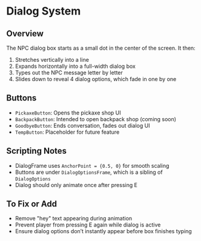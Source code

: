 # Dialog System

## Overview
The NPC dialog box starts as a small dot in the center of the screen.
It then:
1. Stretches vertically into a line
2. Expands horizontally into a full-width dialog box
3. Types out the NPC message letter by letter
4. Slides down to reveal 4 dialog options, which fade in one by one

## Buttons
- `PickaxeButton`: Opens the pickaxe shop UI
- `BackpackButton`: Intended to open backpack shop (coming soon)
- `GoodbyeButton`: Ends conversation, fades out dialog UI
- `TempButton`: Placeholder for future feature

## Scripting Notes
- DialogFrame uses `AnchorPoint = {0.5, 0}` for smooth scaling
- Buttons are under `DialogOptionsFrame`, which is a sibling of `DialogOptions`
- Dialog should only animate once after pressing E

## To Fix or Add
- Remove "hey" text appearing during animation
- Prevent player from pressing E again while dialog is active
- Ensure dialog options don’t instantly appear before box finishes typing
